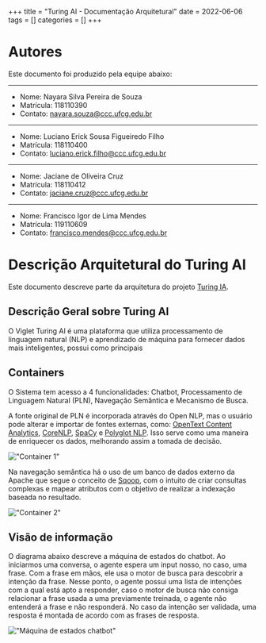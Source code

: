 +++
title = "Turing AI - Documentação Arquitetural"
date = 2022-06-06
tags = []
categories = []
+++

# Autores

Este documento foi produzido pela equipe abaixo:

---
- Nome: Nayara Silva Pereira de Souza
- Matrícula: 118110390
- Contato: nayara.souza@ccc.ufcg.edu.br
---
- Nome: Luciano Erick Sousa Figueiredo Filho
- Matrícula: 118110400
- Contato: luciano.erick.filho@ccc.ufcg.edu.br
---
- Nome: Jaciane de Oliveira Cruz
- Matrícula: 118110412
- Contato: jaciane.cruz@ccc.ufcg.edu.br
---
- Nome: Francisco Igor de Lima Mendes
- Matrícula: 119110609
- Contato: francisco.mendes@ccc.ufcg.edu.br

# Descrição Arquitetural do Turing AI

Este documento descreve parte da arquitetura do projeto [Turing IA](https://github.com/openturing/turing).

## Descrição Geral sobre Turing AI

O Viglet Turing AI é uma plataforma que utiliza processamento de linguagem natural (NLP) e aprendizado de máquina para fornecer dados mais inteligentes, possui como principais 

        
 ## Containers

O Sistema tem acesso a 4 funcionalidades: Chatbot, Processamento de Linguagem Natural (PLN), Navegação Semântica e Mecanismo de Busca.

A fonte original de PLN é incorporada através do Open NLP, mas o usuário pode alterar e importar de fontes externas, como: [OpenText Content Analytics](https://www.opentext.com/), [CoreNLP](https://stanfordnlp.github.io/CoreNLP/), [SpaCy](https://spacy.io) e [Polyglot NLP](https://polyglot.readthedocs.io). Isso serve como uma maneira de enriquecer os dados, melhorando assim a tomada de decisão.

!["Container 1"](container-1.png)

Na navegação semântica há o uso de um banco de dados externo da Apache que segue o conceito de [Sqoop](https://sqoop.apache.org), com o intuito de criar consultas complexas e mapear atributos com o objetivo de realizar a indexação baseada no resultado.

!["Container 2"](container-2.png)

## Visão de informação

O diagrama abaixo descreve a máquina de estados do chatbot. Ao iniciarmos uma conversa, o agente espera um input nosso, no caso, uma frase. Com a frase em mãos, ele usa o motor de busca para descobrir a intenção da frase. Nesse ponto, o agente possui uma lista de intenções com a qual está apto a responder, caso o motor de busca não consiga relacionar a frase usada a uma previamente treinada, o agente não entenderá a frase e não responderá. No caso da intenção ser validada, uma resposta é montada de acordo com as frases de resposta.

!["Máquina de estados chatbot"](maquina_de_estados_chatbot.png)